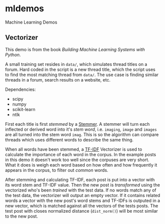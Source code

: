 mldemos
=======

Machine Learning Demos

## Vectorizer

This demo is from the book *Building Machine Learning Systems with Python*.

A small training set resides in `data/`, which simulates thread titles on a forum. Hard coded in the script is a new thread title, which the script uses to find the most matching thread from `data/`. The use case is finding similar threads in a forum, search results on a website, etc.

Dependencies:

* scipy
* numpy
* scikit-learn
* ntlk

First each title is first *stemmed* by a [Stemmer](http://en.wikipedia.org/wiki/Stemming). A stemmer will turn each inflected or derived word into it's *stem word*, i.e. `imaging`, `image` and `images` are all turned into the stem word `imag`. This is so the algorithm can compare threads which uses different words to describe the same thing.

When all words have been stemmed, a [TF-IDF](http://en.wikipedia.org/wiki/Tf%E2%80%93idf) Vectorizer is used to calculate the importance of each word in the corpus. In the example posts in this demo it doesn't work too well since the corpuses are very short. What it does is weigh each word based on how often and how frequently it appears in the corpus, to filter out *common* words.

After stemming and calculating TF-IDF, each post is put into a vector with its word stem and TF-IDF value. Then the new post is *transformed* using the vectorized who's been *trained* with the test data. If no words match any of the test data, the vectorizer will output an empty vector. If it contains related words a vector with the new post's word stems and TF-IDFs is outputed in a new vector, which is matched against all the vectors of the tests posts. The test post with closes normalized distance (`dist_norm()`) will be most similar to the new post.
